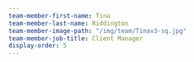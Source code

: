 ```yaml
---
team-member-first-name: Tina
team-member-last-name: Riddington
team-member-image-path: "/img/team/Tinav3-sq.jpg"
team-member-job-title: Client Manager
display-order: 5
---
```

